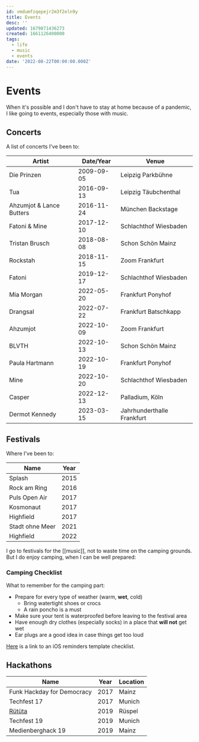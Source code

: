 ```yaml
---
id: vmdumfzqepejr2m3f2eln9y
title: Events
desc: ''
updated: 1679871436273
created: 1661126400000
tags:
  - life
  - music
  - events
date: '2022-08-22T00:00:00.000Z'
---
```


# Events

When it's possible and I don't have to stay at home because of a pandemic, I like going to events, especially those with music. 

## Concerts

A list of concerts I've been to:

| Artist | Date/Year | Venue |
| ------ | ---- | ----- |
| Die Prinzen | 2009-09-05 | Leipzig Parkbühne |
| Tua |2016-09-13 | Leipzig Täubchenthal |
| Ahzumjot & Lance Butters | 2016-11-24 | München Backstage |
| Fatoni & Mine | 2017-12-10 | Schlachthof Wiesbaden |
| Tristan Brusch | 2018-08-08 | Schon Schön Mainz |
| Rockstah | 2018-11-15 | Zoom Frankfurt |
| Fatoni | 2019-12-17 | Schlachthof Wiesbaden |
| Mia Morgan | 2022-05-20 | Frankfurt Ponyhof |
| Drangsal | 2022-07-22 | Frankfurt Batschkapp |
| Ahzumjot | 2022-10-09 | Zoom Frankfurt |
| BLVTH | 2022-10-13 | Schon Schön Mainz |
| Paula Hartmann | 2022-10-19 | Frankfurt Ponyhof |
| Mine | 2022-10-20 | Schlachthof Wiesbaden |
| Casper | 2022-12-13 | Palladium, Köln |
| Dermot Kennedy | 2023-03-15 | Jahrhunderthalle Frankfurt |

## Festivals

Where I've been to:

| Name            | Year |
| --------------- | ---- |
| Splash          | 2015 |
| Rock am Ring    | 2016 |
| Puls Open Air   | 2017 |
| Kosmonaut       | 2017 |
| Highfield       | 2017 |
| Stadt ohne Meer | 2021 |
| Highfield       | 2022 |

I go to festivals for the [[music]], not to waste time on the camping grounds. But I do enjoy camping, when I can be well prepared:

### Camping Checklist
What to remember for the camping part:
- Prepare for every type of weather (warm, **wet**, cold)
	- Bring watertight shoes or crocs
	- A rain poncho is a must
- Make sure your tent is waterproofed before leaving to the festival area
- Have enough dry clothes (especially socks) in a place that **will not** get wet
- Ear plugs are a good idea in case things get too loud

[Here](https://icloud.com/reminders/template/61F1478E-9A6C-4418-BBFF-8F2B34F3F712#Festival_Checklist) is a link to an iOS reminders template checklist. 

## Hackathons 

| Name                       | Year | Location |
| -------------------------- | ---- | -------- |
| Funk Hackday for Democracy | 2017 | Mainz    |
| Techfest 17                | 2017 | Munich   |
| [Rütüta](https://www.ruetueta.de/)                  | 2019 | Rüspel   |
| Techfest 19                | 2019 | Munich   |
| Medienberghack 19          | 2019 | Mainz    |

